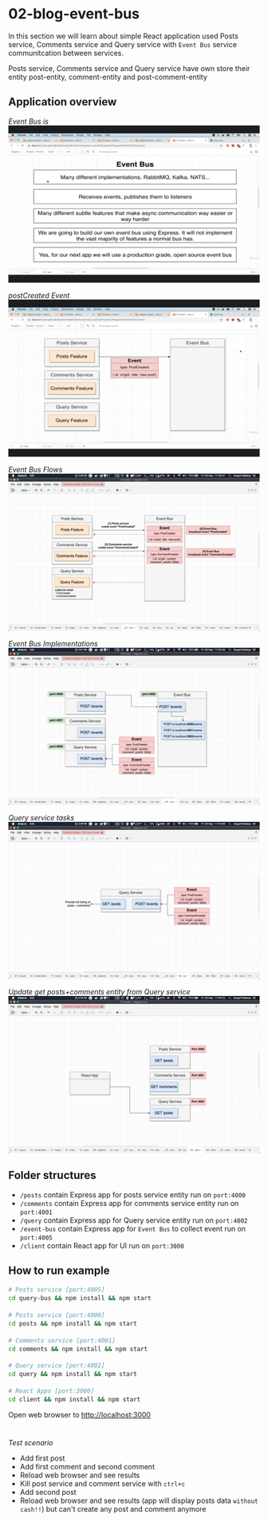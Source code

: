 # 02-blog-event-bus

In this section we will learn about simple React application used Posts service, Comments service and Query service with `Event Bus` service communitcation between services.

Posts service, Comments service and Query service have own store their entity post-entity, comment-entity and post-comment-entity

## Application overview
*Event Bus is*
![What is event bus](what-is-event-bus.png)

*postCreated Event*
![Event bus example](event-bus-example.png)

*Event Bus Flows*
![Event Bus Flow](event-bus-post-comment.png)

*Event Bus Implementations*
![Event Bus Routes](event-bus-routes.png)

*Query service tasks*
![Query service](query-service.png)

*Update get posts+comments entity from Query service*
![Get posts entity from Query service](update-get-posts-on-query-service.png)


## Folder structures
- `/posts` contain Express app for posts service entity run on `port:4000`
- `/comments` contain Express app for comments service entity run on `port:4001`
- `/query` contain Express app for Query service entity run on `port:4002`
- `/event-bus` contain Express app for `Event Bus` to collect event run on `port:4005`
- `/client` contain React app for UI run on `port:3000`


## How to run example
```sh
# Posts service [port:4005]
cd query-bus && npm install && npm start

# Posts service [port:4000]
cd posts && npm install && npm start

# Comments service [port:4001]
cd comments && npm install && npm start

# Query service [port:4002]
cd query && npm install && npm start

# React Apps [port:3000]
cd client && npm install && npm start

```

Open web browser to [http://localhost:3000](https://localhost:3000)

# 
*Test scenario*
- Add first post
- Add first comment and second comment
- Reload web browser and see results
- Kill post service and comment service with `ctrl+c`
- Add second post
- Reload web browser and see results (app will display posts data `without cash!!`) but can't create any post and comment anymore
